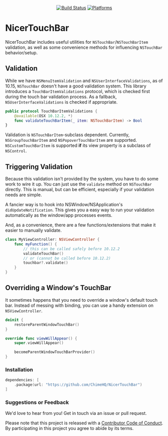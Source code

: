 <div align="center">

[![Build Status][build status badge]][build status]
[![Platforms][platforms badge]][platforms]

</div>

# NicerTouchBar

NicerTouchBar includes useful utilities for `NSTouchBar`/`NSTouchBarItem` validation, as well as some convenience methods for influencing `NSTouchBar` behavior/setup.

## Validation

While we have `NSMenuItemValidation` and `NSUserInterfaceValidations`, as of 10.15, `NSTouchBar` doesn't have a good validation system. This library introduces a `TouchBarItemValidations` protocol, which is checked first during the touch bar validation process. As a fallback, `NSUserInterfaceValidations` is checked if appropriate.

```swift
public protocol TouchBarItemValidations {
    @available(OSX 10.12.2, *)
    func validateTouchBarItem(_ item: NSTouchBarItem) -> Bool
}
```

Validation is `NSTouchBarItem`-subclass dependent. Currently, `NSGroupTouchBarItem` and `NSPopoverTouchBarItem` are supported. `NSCustomTouchBarItem` is supported **if** its view property is a subclass of `NSControl`.

## Triggering Validation

Because this validation isn't provided by the system, you have to do some work to wire it up. You can just use the `validate` method on `NSTouchBar` directly. This is manual, but can be efficient, especially if your validation needs are simple.

A fancier way is to hook into NSWindow/NSApplication's `didUpdateNotification`. This gives you a easy way to run your validation automatically as the window/app processes events.

And, as a convenience, there are a few functions/extensions that make it easier to manually validate.

```swift
class MyViewController: NSViewController {
    func myFunction() {
        // this can be called safely before 10.12.2
        validateTouchBar()
        // or (cannot be called before 10.12.2)
        touchbar?.validate()
    }
}
```

## Overriding a Window's TouchBar

It sometimes happens that you need to override a window's default touch bar. Instead of messing with binding, you can use a handy extension on `NSViewController`.

```swift
deinit {
    restoreParentWindowTouchBar()
}

override func viewWillAppear() {
    super.viewWillAppear()

    becomeParentWindowTouchBarProvider()
}
```

### Installation

```swift
dependencies: [
    .package(url: "https://github.com/ChimeHQ/NicerTouchBar")
]
```

### Suggestions or Feedback

We'd love to hear from you! Get in touch via an issue or pull request.

Please note that this project is released with a [Contributor Code of Conduct](CODE_OF_CONDUCT.md). By participating in this project you agree to abide by its terms.

[build status]: https://github.com/ChimeHQ/NicerTouchBar/actions
[build status badge]: https://github.com/ChimeHQ/NicerTouchBar/workflows/CI/badge.svg
[platforms]: https://swiftpackageindex.com/ChimeHQ/NicerTouchBar
[platforms badge]: https://img.shields.io/endpoint?url=https%3A%2F%2Fswiftpackageindex.com%2Fapi%2Fpackages%2FChimeHQ%2FNicerTouchBar%2Fbadge%3Ftype%3Dplatforms
